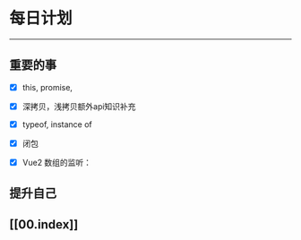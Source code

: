 
# 每日计划
---
## 重要的事
- [x]  this, promise, 
- [x]  深拷贝，浅拷贝额外api知识补充
- [x]  typeof,  instance of 
- [x]  闭包
- [x] Vue2 数组的监听： 



## 提升自己

  



## [[00.index]]










